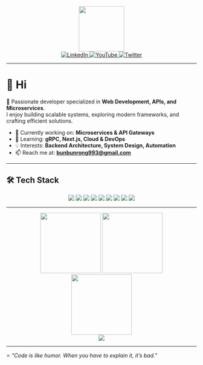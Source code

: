 <div id="header" align="center">
  <img src="https://media.giphy.com/media/M9gbBd9nbDrOTu1Mqx/giphy.gif" width="120"/>
</div>

<div id="badges" align="center">
  <a href="your-linkedin-URL">
    <img src="https://img.shields.io/badge/LinkedIn-blue?style=for-the-badge&logo=linkedin&logoColor=white" alt="LinkedIn"/>
  </a>
  <a href="your-youtube-URL">
    <img src="https://img.shields.io/badge/YouTube-red?style=for-the-badge&logo=youtube&logoColor=white" alt="YouTube"/>
  </a>
  <a href="your-twitter-URL">
    <img src="https://img.shields.io/badge/Twitter-blue?style=for-the-badge&logo=twitter&logoColor=white" alt="Twitter"/>
  </a>
</div>

---

# 👋 Hi

🚀 Passionate developer specialized in **Web Development, APIs, and Microservices**.  
I enjoy building scalable systems, exploring modern frameworks, and crafting efficient solutions.  

- 🔭 Currently working on: **Microservices & API Gateways**
- 🌱 Learning: **gRPC, Next.js, Cloud & DevOps**
- 💡 Interests: **Backend Architecture, System Design, Automation**
- 📫 Reach me at: **bunbunrong993@gmail.com**

---

## 🛠️ Tech Stack

<div align="center">
  <img src="https://img.shields.io/badge/Python-3776AB?style=for-the-badge&logo=python&logoColor=white"/>
  <img src="https://img.shields.io/badge/Django-092E20?style=for-the-badge&logo=django&logoColor=white"/>
  <img src="https://img.shields.io/badge/Node.js-339933?style=for-the-badge&logo=node.js&logoColor=white"/>
  <img src="https://img.shields.io/badge/Express.js-000000?style=for-the-badge&logo=express&logoColor=white"/>
  <img src="https://img.shields.io/badge/Next.js-000000?style=for-the-badge&logo=nextdotjs&logoColor=white"/>
  <img src="https://img.shields.io/badge/MongoDB-47A248?style=for-the-badge&logo=mongodb&logoColor=white"/>
  <img src="https://img.shields.io/badge/PostgreSQL-336791?style=for-the-badge&logo=postgresql&logoColor=white"/>
  <img src="https://img.shields.io/badge/Docker-2496ED?style=for-the-badge&logo=docker&logoColor=white"/>
  <img src="https://img.shields.io/badge/AWS-232F3E?style=for-the-badge&logo=amazon-aws&logoColor=white"/>
</div>

---
<div align="center">
  <!-- Total stats -->
  <img src="https://github-readme-stats.vercel.app/api?username=bunrongGithub&show_icons=true&theme=radical" height="160"/>

  <!-- Streak stats -->
  <img src="https://github-readme-streak-stats.herokuapp.com/?user=bunrongGithub&theme=radical" height="160"/>
</div>

<div align="center">
  <!-- Top languages -->
  <img src="https://github-readme-stats.vercel.app/api/top-langs/?username=bunrongGithub&layout=compact&theme=radical" height="160"/>
</div>

<div align="center">
  <!-- Commit graph / contribution chart -->
  <img src="https://activity-graph.herokuapp.com/graph?username=bunrongGithub&theme=radical&hide_border=true" />
</div>

---

⭐️ *“Code is like humor. When you have to explain it, it’s bad.”*  
